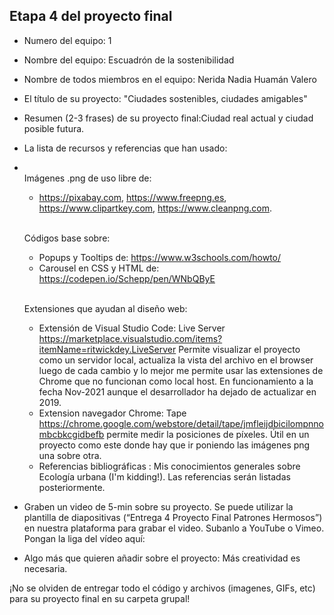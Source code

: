 ## Etapa 4 del proyecto final

- Numero del equipo: 1
- Nombre del equipo: Escuadrón de la sostenibilidad
- Nombre de todos miembros en el equipo: Nerida Nadia Huamán Valero
- El título de su proyecto: "Ciudades sostenibles, ciudades amigables"
- Resumen (2-3 frases) de su proyecto final:Ciudad real actual y ciudad posible futura.
- La lista de recursos y referencias que han usado:
- <br>Imágenes .png de uso libre de:</br>
   - https://pixabay.com, https://www.freepng.es, https://www.clipartkey.com, https://www.cleanpng.com.

   <br>Códigos  base sobre:</br>
   - Popups y Tooltips de: https://www.w3schools.com/howto/
   - Carousel en CSS y HTML de: https://codepen.io/Schepp/pen/WNbQByE

  <br>Extensiones que ayudan al diseño web:<br>
   - Extensión  de Visual Studio Code:  Live Server https://marketplace.visualstudio.com/items?itemName=ritwickdey.LiveServer Permite visualizar el proyecto como un servidor 	local, actualiza la vista del archivo en el browser luego de cada cambio y lo mejor me permite usar las extensiones de Chrome que no funcionan como local host. En funcionamiento a la fecha Nov-2021 aunque el desarrollador ha dejado de actualizar en 2019.
   - Extension navegador Chrome: Tape https://chrome.google.com/webstore/detail/tape/jmfleijdbicilompnnombcbkcgidbefb permite medir la posiciones de píxeles. Útil en un proyecto como este donde hay que ir poniendo las imágenes png una sobre otra.
   - Referencias bibliográficas : Mis conocimientos generales sobre Ecología urbana (I'm kidding!). Las referencias serán listadas posteriormente.
  
- Graben un video de 5-min sobre su proyecto. Se puede utilizar la plantilla de diapositivas (“Entrega 4 Proyecto Final Patrones Hermosos”) en nuestra plataforma para grabar el video. Subanlo a YouTube o Vimeo. Pongan la liga del vídeo aquí: 
- Algo más que quieren añadir sobre el proyecto: Más creatividad es necesaria. 

¡No se olviden de entregar todo el código y archivos (imagenes, GIFs, etc) para su proyecto final en su carpeta grupal!
